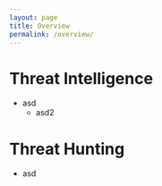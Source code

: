 ```yaml
---
layout: page
title: Overview
permalink: /overview/
---
```


# Threat Intelligence

 * asd
   * asd2

# Threat Hunting

 * asd
